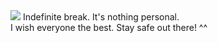 <img src="https://i.pinimg.com/originals/48/c2/8b/48c28b0be6165b011a329c2e5ffaaa7e.gif"/>
Indefinite break. It's nothing personal.
<br>I wish everyone the best. Stay safe out there! ^^

